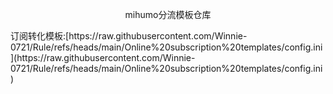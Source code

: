 <p align="center">mihumo分流模板仓库</p>
订阅转化模板:[https://raw.githubusercontent.com/Winnie-0721/Rule/refs/heads/main/Online%20subscription%20templates/config.ini](https://raw.githubusercontent.com/Winnie-0721/Rule/refs/heads/main/Online%20subscription%20templates/config.ini)
